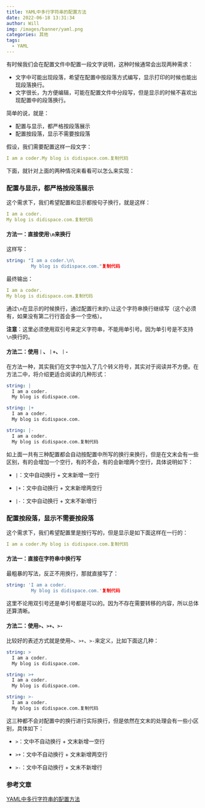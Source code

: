 ```yaml
---
title: YAML中多行字符串的配置方法
date: 2022-06-18 13:31:34
author: Will
img: /images/banner/yaml.png
categories: 其他
tags:
  - YAML
---
```

        
有时候我们会在配置文件中配置一段文字说明，这种时候通常会出现两种需求：
+ 文字中可能出现段落，希望在配置中按段落方式编写，显示打印的时候也能出现段落换行。
+ 文字很长，为方便编辑，可能在配置文件中分段写，但是显示的时候不喜欢出现配置中的段落换行。

简单的说，就是：

+ 配置与显示，都严格按段落展示
+ 配置按段落，显示不需要按段落

假设，我们需要配置这样一段文字：

```yaml
I am a coder.My blog is didispace.com.复制代码
```

下面，就针对上面的两种情况来看看可以怎么来实现：

### 配置与显示，都严格按段落展示

这个需求下，我们希望配置和显示都按句子换行，就是这样：

```yaml
I am a coder.
My blog is didispace.com.复制代码
```

#### 方法一：直接使用`\n`来换行

这样写：

```yaml
string: "I am a coder.\n\
         My blog is didispace.com."复制代码
```

最终输出：

```yaml
I am a coder.
My blog is didispace.com.复制代码
```

通过`\n`在显示的时候换行，通过配置行末的`\`让这个字符串换行继续写（这个必须有，如果没有第二行行首会多一个空格）。

**注意**：这里必须使用双引号来定义字符串，不能用单引号。因为单引号是不支持`\n`换行的。

#### 方法二：使用`｜`、`｜+`、`｜-`

在方法一种，其实我们在文字中加入了几个转义符号，其实对于阅读并不方便。在方法二中，将介绍更适合阅读的几种形式：

```yaml
string: |
  I am a coder.
  My blog is didispace.com.

string: |+
  I am a coder.
  My blog is didispace.com.

string: |-
  I am a coder.
  My blog is didispace.com.复制代码
```

如上面一共有三种配置都会自动按配置中所写的换行来换行，但是在文末会有一些区别，有的会增加一个空行，有的不会，有的会新增两个空行，具体说明如下：

+ `|`：文中自动换行 + 文末新增一空行

+ `|+`：文中自动换行 + 文末新增两空行

+ `|-`：文中自动换行 + 文末不新增行

### 配置按段落，显示不需要按段落

这个需求下，我们希望配置里是按行写的，但是显示是如下面这样在一行的：

```yaml
I am a coder.My blog is didispace.com.复制代码
```

#### 方法一：直接在字符串中换行写

最粗暴的写法，反正不用换行，那就直接写了：

```yaml
string: 'I am a coder.
         My blog is didispace.com.'复制代码
```

这里不论用双引号还是单引号都是可以的。因为不存在需要转移的内容，所以总体还算清晰。

#### 方法二：使用`>`、`>+`、`>-`

比较好的表述方式就是使用`>`、`>+`、`>-`来定义，比如下面这几种：

```yaml
string: >
  I am a coder.
  My blog is didispace.com.

string: >+
  I am a coder.
  My blog is didispace.com.

string: >-
  I am a coder.
  My blog is didispace.com.复制代码
```

这三种都不会对配置中的换行进行实际换行，但是依然在文末的处理会有一些小区别，具体如下：

+ `>`：文中不自动换行 + 文末新增一空行

+ `>+`：文中不自动换行 + 文末新增两空行

+ `>-`：文中不自动换行 + 文末不新增行

### 参考文章
[YAML中多行字符串的配置方法](https://juejin.cn/post/6844903972688363534)